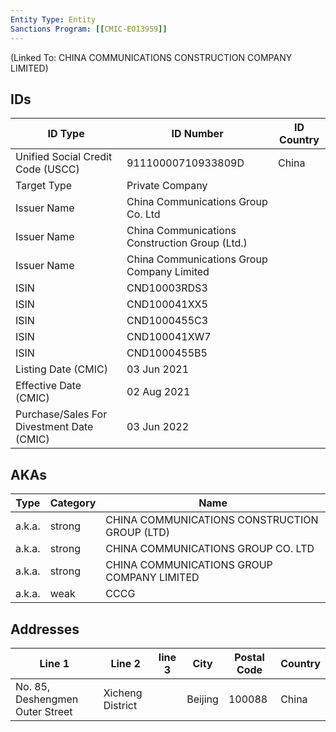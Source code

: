 ```yaml
---
Entity Type: Entity
Sanctions Program: [[CMIC-EO13959]]
---
```

(Linked To: CHINA COMMUNICATIONS CONSTRUCTION COMPANY LIMITED)

## IDs
| ID Type | ID Number | ID Country |
|---------|-----------|------------|
| Unified Social Credit Code (USCC) | 91110000710933809D | China |
| Target Type | Private Company |  |
| Issuer Name | China Communications Group Co. Ltd |  |
| Issuer Name | China Communications Construction Group (Ltd.) |  |
| Issuer Name | China Communications Group Company Limited |  |
| ISIN | CND10003RDS3 |  |
| ISIN | CND100041XX5 |  |
| ISIN | CND1000455C3 |  |
| ISIN | CND100041XW7 |  |
| ISIN | CND1000455B5 |  |
| Listing Date (CMIC) | 03 Jun 2021 |  |
| Effective Date (CMIC) | 02 Aug 2021 |  |
| Purchase/Sales For Divestment Date (CMIC) | 03 Jun 2022 |  |


## AKAs
| Type | Category | Name      | 
|------|----------|-----------|
| a.k.a. | strong | CHINA COMMUNICATIONS CONSTRUCTION GROUP (LTD) |
| a.k.a. | strong | CHINA COMMUNICATIONS GROUP CO. LTD |
| a.k.a. | strong | CHINA COMMUNICATIONS GROUP COMPANY LIMITED |
| a.k.a. | weak | CCCG |


## Addresses
| Line 1 | Line 2 | line 3 | City | Postal Code| Country | 
|--------|--------|--------|------|------------|---------|
| No. 85, Deshengmen Outer Street | Xicheng District |  | Beijing | 100088 | China |


